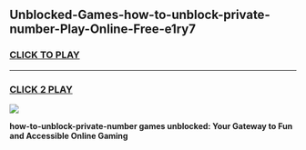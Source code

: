 
## Unblocked-Games-how-to-unblock-private-number-Play-Online-Free-e1ry7
<h3>
<a href="https://premium76.site?title=how-to-unblock-private-number&ref=26A">CLICK TO PLAY</a></h3>
<hr>

<h3>
<a href="https://premium76.site?title=how-to-unblock-private-number&ref=26A">CLICK 2 PLAY</a>
  
</h3>

<a href="https://premium76.site?title=how-to-unblock-private-number&ref=26A"><img src="https://clearcache.store/games.png"></a>


**how-to-unblock-private-number games unblocked: Your Gateway to Fun and Accessible Online Gaming**
